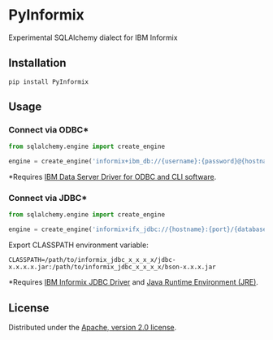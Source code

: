 # PyInformix

Experimental SQLAlchemy dialect for IBM Informix

## Installation

```
pip install PyInformix
```

## Usage

### Connect via ODBC*

```python
from sqlalchemy.engine import create_engine

engine = create_engine('informix+ibm_db://{username}:{password}@{hostname}:{port}/{database}')
```

*Requires [IBM Data Server Driver for ODBC and CLI software](https://www.ibm.com/docs/en/db2/11.1?topic=drivers-obtaining-data-server-driver-odbc-cli-software).

### Connect via JDBC*

```python
from sqlalchemy.engine import create_engine

engine = create_engine('informix+ifx_jdbc://{hostname}:{port}/{database};INFORMIXSERVER={server};delimident=y;user={username};password={password}')
```

Export CLASSPATH environment variable:

```
CLASSPATH=/path/to/informix_jdbc_x_x_x_x/jdbc-x.x.x.x.jar:/path/to/informix_jdbc_x_x_x_x/bson-x.x.x.jar
```

*Requires [IBM Informix JDBC Driver](http://www.ibm.com/software/data/informix/tools/jdbc) and [Java Runtime Environment (JRE)](https://www.java.com/en/download/).

## License

Distributed under the [Apache, version 2.0 license](https://opensource.org/licenses/Apache-2.0).